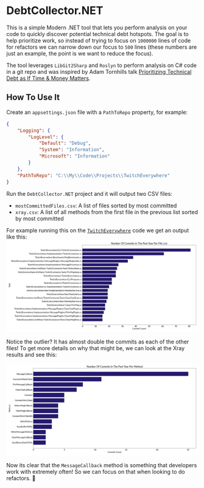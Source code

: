 ﻿# DebtCollector.NET

This is a simple Modern .NET tool that lets you perform analysis on your code to quickly discover potential technical debt hotspots.
The goal is to help prioritize work, so instead of trying to focus on `1000000` lines of code for refactors we can narrow down our focus to `500` lines (these numbers are just an example, the point is we want to reduce the focus).

The tool leverages `LibGit2Sharp` and `Roslyn` to perform analysis on C# code in a git repo and was inspired by Adam Tornhills talk [Prioritizing Technical Debt as If Time & Money Matters](https://www.youtube.com/watch?v=w9YhmMPLQ4U).

## How To Use It
Create an `appsettings.json` file with a `PathToRepo` property, for example:
```json
{
    "Logging": {
        "LogLevel": {
            "Default": "Debug",
            "System": "Information",
            "Microsoft": "Information"
        }
    },
    "PathToRepo": "C:\\My\\Code\\Projects\\TwitchEverywhere"
}
```


Run the `DebtCollector.NET` project and it will output two CSV files:
* `mostCommittedFiles.csv`: A list of files sorted by most committed
* `xray.csv`: A list of all methods from the first file in the previous list sorted by most committed

For example running this on the [`TwitchEverywhere`](https://github.com/pureooze/TwitchEverywhere) code we get an output like this:
![TwitchEverywhere-commit-count-per-file-cs.webp](DebtCollector.NET\assets\TwitchEverywhere-commit-count-per-file-cs.webp)

Notice the outlier? It has almost double the commits as each of the other files!
To get more details on why that might be, we can look at the Xray results and see this:

![TwitchEverywhere-commit-count-per-file-cs.webp](DebtCollector.NET\assets\TwitchEverywhere-commit-count-per-method.webp)

Now its clear that the `MessageCallback` method is something that developers work with extremely often!
So we can focus on that when looking to do refactors. 🎉